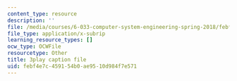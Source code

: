 ```yaml
---
content_type: resource
description: ''
file: /media/courses/6-033-computer-system-engineering-spring-2018/febf4e7c459154b0ae9510d984f7e571_r2_-2KW76ec.vtt
file_type: application/x-subrip
learning_resource_types: []
ocw_type: OCWFile
resourcetype: Other
title: 3play caption file
uid: febf4e7c-4591-54b0-ae95-10d984f7e571
---
```

